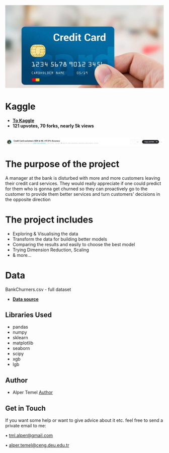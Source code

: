 <img src="images/Credit_Card.jpg"/>
<br/>

# Kaggle

- [**To Kaggle**](https://www.kaggle.com/alpertml/credit-card-customers-eda-ml-97-5-accuracy)
- **121 upvotes, 70 forks, nearly 5k views**
<br/>
<img src="images/header.png"/>
<br/>

# The purpose of the project

A manager at the bank is disturbed with more and more customers leaving their credit card services. They would really appreciate if one could predict for them who is gonna get churned so they can proactively go to the customer to provide them better services and turn customers' decisions in the opposite direction

# The project includes

- Exploring & Visualising the data
- Transform the data for building better models
- Comparing the results and easily to choose the best model
- Trying Dimension Reduction, Scaling
- & more...

# Data

BankChurners.csv - full dataset

- [**Data source**](https://www.kaggle.com/sakshigoyal7/credit-card-customers)

## Libraries Used
- pandas
- numpy
- sklearn
- matplotlib
- seaborn
- scipy
- xgb
- lgb

## Author
- Alper Temel [Author](https://github.com/alpertml)

Get in Touch
-
If you want some help or want to give advice about it etc. feel free to send a private email to me:

• tml.alper@gmail.com

• alper.temel@ceng.deu.edu.tr
